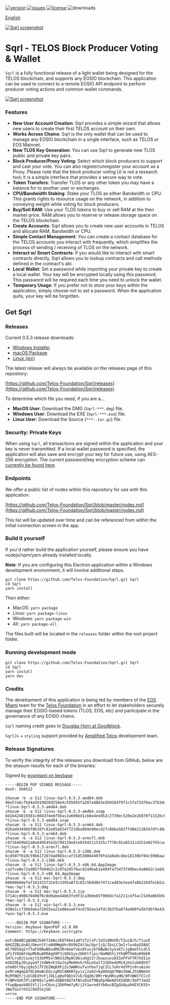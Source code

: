[![version](https://img.shields.io/github/release/Telos-Foundation/Sqrl/all.svg)](https://github.com/Telos-Foundation/Sqrl/releases)
[![issues](https://img.shields.io/github/issues/Telos-Foundation/Sqrl.svg)](https://github.com/Telos-Foundation/Sqrl/issues)
[![license](https://img.shields.io/badge/license-MIT-blue.svg)](https://raw.githubusercontent.com/Telos-Foundation/Sqrl/master/LICENSE)
![downloads](https://img.shields.io/github/downloads/Telos-Foundation/Sqrl/total.svg)

[English](https://github.com/Telos-Foundation/Sqrl/blob/master/README.md)

[![Sqrl screenshot](https://raw.githubusercontent.com/Telos-Foundation/Sqrl/master/app/renderer/assets/images/sqrl.png)](https://raw.githubusercontent.com/Telos-Foundation/Sqrl/master/app/renderer/assets/images/sqrl.png)

# Sqrl - TELOS Block Producer Voting & Wallet

`Sqrl` is a fully functional release of a light wallet being designed for the TELOS blockchain, and supports any EOSIO blockchain. This application can be used to connect to a remote EOSIO API endpoint to perform producer voting actions and common wallet commands.

[![Sqrl screenshot](https://raw.githubusercontent.com/Telos-Foundation/Sqrl/master/Sqrl.png)](https://raw.githubusercontent.com/Telos-Foundation/Sqrl/master/Sqrl.png)

### Features

- **New User Account Creation**: Sqrl provides a simple wizard that allows new users to create their first TELOS account on their own.
- **Works Across Chains**: Sqrl is the only wallet that can be used to manage any EOSIO blockchain in a single interface, such as TELOS or EOS Mainnet.
- **New TLOS Key Generation**: You can use Sqrl to generate new TLOS public and private key pairs.
- **Block Producer/Proxy Voting**: Select which block producers to support and cast your vote. You can also register/unregister your account as a Proxy. Please note that the block producer voting UI is not a research tool; it is a simple interface that provides a secure way to vote.
- **Token Transfers**: Transfer TLOS or any other token you may have a balance for to another user or exchanges.
- **CPU/Bandwidth Staking**: Stake your TLOS as either Bandwidth or CPU. This grants rights to resource usage on the network, in addition to conveying weight while voting for block producers.
- **Buy/Sell RAM**: Use your TLOS tokens to buy or sell RAM at the then market price. RAM allows you to reserve or release storage space on the TELOS blockchain.
- **Create Accounts**: Sqrl allows you to create new user accounts in TELOS and allocate RAM, Bandwidth or CPU.
- **Simple Contact Management**: You can create a contact database for the TELOS accounts you interact with frequently, which simplifies the process of sending / receiving of TLOS on the network.
- **Interact w/ Smart Contracts**: If you would like to interact with smart contracts directly, Sqrl allows you to lookup contracts and call methods defined in the contract's abi.
- **Local Wallet**: Set a password while importing your private key to create a local wallet. Your key will be encrypted locally using this password. This password will be required each time you need to unlock the wallet.
- **Temporary Usage**: If you prefer not to store your keys within the application, simply choose not to set a password. When the application quits, your key will be forgotten.

## Get Sqrl

### Releases

Current 0.5.3 release downloads:

- [Windows Installer](https://github.com/Telos-Foundation/Sqrl/releases/download/0.5.3/win-Sqrl-0.5.3.exe)
- [macOS Package](https://github.com/Telos-Foundation/Sqrl/releases/download/0.5.3/mac-Sqrl-0.5.3.dmg)
- [Linux (src)](https://github.com/Telos-Foundation/Sqrl/archive/0.5.3.tar.gz)

The latest release will always be available on the releases page of this repository:

[https://github.com/Telos-Foundation/Sqrl/releases](https://github.com/Telos-Foundation/Sqrl/releases)

To determine which file you need, if you are a...

- **MacOS User**: Download the DMG (`Sqrl-***.dmg`) file.
- **Windows User**: Download the EXE (`Sqrl-***.exe`) file.
- **Linux User**: Download the Source (`***-.tar.gz`) file.

### Security: Private Keys

When using `Sqrl`, all transactions are signed within the application and your key is never transmitted. If a local wallet password is specified, the application will also save and encrypt your key for future use, using AES-256 encryption. The current password/key encryption scheme can [currently be found here](https://github.com/aaroncox/eos-voter/blob/master/app/shared/actions/wallet.js#L71-L86).

### Endpoints

We offer a public list of nodes within this repository for use with this application:

[https://github.com/Telos-Foundation/Sqrl/blob/master/nodes.md](https://github.com/Telos-Foundation/Sqrl/blob/master/nodes.md)

This list will be updated over time and can be referenced from within the initial connection screen in the app.

### Build it yourself

If you'd rather build the application yourself, please ensure you have nodejs/npm/yarn already installed locally.

**Note**: If you are configuring this Electron application within a Windows development environment, it will involve additional steps.

```
git clone https://github.com/Telos-Foundation/Sqrl.git Sqrl
cd Sqrl
yarn install
```

Then either:

- MacOS: `yarn package`
- Linux: `yarn package-linux`
- Windows: `yarn package-win`
- All: `yarn package-all`

The files built will be located in the `releases` folder within the root project folder.

### Running development mode

```
git clone https://github.com/Telos-Foundation/Sqrl.git Sqrl
cd Sqrl
yarn install
yarn dev
```

### Credits

The development of this application is being led by members of the [EOS Miami](https://eos.miami) team for the [Telos Foundation](https://telosfoundation.io) in an effort to let stakeholders securely manage their EOSIO-based tokens (TLOS, EOS, etc) and participate in the governance of any EOSIO chains.

`Sqrl` naming credit goes to [Douglas Horn at Goodblock](https://goodblock.io/).

`SqrlJs` + `styling` support provided by [Amplified Telos](https://amplified.software/) development team.

### Release Signatures

To verify the integrity of the releases you download from GitHub, below are the shasum results for each of the binaries:

Signed by [eosmiami on keybase](https://keybase.io/eosmiami)

```
-----BEGIN PGP SIGNED MESSAGE-----
Hash: SHA512

shasum -b -a 512 linux-Sqrl-0.5.3-amd64.deb
9be57abcfbd4a50198269258e4c595055fa287a4863e2b9164f9f1c5fa72d76ac37b3ddf1f979d71cdb32b67e468f5b8f3c61ae9fc553fb84353cdcd23507764 *linux-Sqrl-0.5.3-amd64.deb
shasum -b -a 512 linux-Sqrl-0.5.3-amd64.snap
841b424819381c884374e6f56ac2a696bd1cb6e4ed452c2739ec520e2e2b870f13326c036d17f93dfaee04b7ca2d2666850e007f93a7eba742b46f687ff7af1f *linux-Sqrl-0.5.3-amd64.snap
shasum -b -a 512 linux-Sqrl-0.5.3-arm64.deb
026ad43496bf8b207c82e85eb547721dba9b9e98ec427c866a582ffd842138347dfc48a6fc2922216455574e48caf3de88b02360a216e0ccc98782d15219b761 *linux-Sqrl-0.5.3-arm64.deb
shasum -b -a 512 linux-Sqrl-0.5.3-armv7l.deb
c97164b9b62a0a44954541b79d139e81e81942115325c7770c91a8531cd152e02765cac6b1f3940e1f3c435cf74ca48269d64923f45c0620040b19dcd858d501 *linux-Sqrl-0.5.3-armv7l.deb
shasum -b -a 512 linux-Sqrl-0.5.3-i386.deb
6cd597f018c59b617287da89b5ccaf31d5300644970fe2a0a6c4be18130bf84c5986aa3c48e30c67c3657abbb34591c6b36e5bce5794be625f506b018030261f *linux-Sqrl-0.5.3-i386.deb
shasum -b -a 512 linux-Sqrl-0.5.3-x86_64.AppImage
ca2fce8e72ad657fb94b2c2c07e24576ac8244bab1e494fa754f3740bac4a8662c1e8437f6d580155fb25ec04474e1c0e6ddc301cd954a684909a35076b7f7e3 *linux-Sqrl-0.5.3-x86_64.AppImage
shasum -b -a 512 mac-Sqrl-0.5.3.dmg
60080660efaf163315732e9c3395a8f3c82c5b9d0e7471ced83e3ea4fa8b226dfe1b52a3381759ed6069d235a6959b6cf2bf731d38931fa605ed7ecc48a26b37 *mac-Sqrl-0.5.3.dmg
shasum -b -a 512 mac-Sqrl-0.5.3.zip
5714ccd90b39408f6c8d9abe44b63fe9f3ca3b0e65f966dcfa1211c4f5ac2149a0b5b9a5f8391c51c3f44438ba9d6eb5992f8671b4395dc6ddf6c25a1a08836c *mac-Sqrl-0.5.3.zip
shasum -b -a 512 win-Sqrl-0.5.3.exe
938e1cc73669aba72b55ea21e06eaa6f4c6792ee14fdc3b3fba874a960fa5bfdbf8e43a2aeb7183a44d027fbc8dbe284253e007566c7d0d8210f1d9875e84c1c *win-Sqrl-0.5.3.exe

-----BEGIN PGP SIGNATURE-----
Version: Keybase OpenPGP v2.0.80
Comment: https://keybase.io/crypto

wsFcBAABCgAGBQJb4h72AAoJEDT4ke1a0TzTylsP/1U31dWVUR/T2uiB/h/TiuzE
6HXZZBLdnAS/OmnnlF/oN4MWgUhrBV96Z4t3w/Upr1jQ/IbsLC3wI+lov0yG5B4C
Nl79D5Uq2+TTwFO8RwBDvdRK3R+Oom7vbx8tuxj6fABwNcSySxKTcjgBemYtLdl5
yPzJY8UAFnbpMkBu6M9AgU8PJiGOkSyxJOH5tfipirHaMWShjJYkQMThH4o89bbR
SH7LruECCozmjt53GPMSvlNKG32Rp8COOioOgtZrJkuwzunzAI5UFFVFTR7XdIie
mSOZOEpJOcpyodfjVdWknkYGaJnyMe8Hsh/hbLm5alTJ2DhedUM14jHiCubO8hXT
aYm8blY6yjq9y51fFZUZWqRXPjZv3AWRnuTvnYbe7jqC2CL7oHr4dYPzv9ruAi4n
psMrxWgmpQf0LbKwBcEQczgRGt8BKBfpyixj2a92+kp00dqbfRWv5kWLZ5SNNeGV
RLMfNQY/juVCDEdYnFjJOLLq0oFQDnS7vE/UgD0/8MrrWyHRsyHN/0FVWW1TCCcV
P/NM+GUh7PlzAP08sly4NldbBDt8Q74fNtxDuXT9BqPpXWoNdtK58DR/5bP7JmdZ
YfupBpqvb8O1Vljli+CKosj2D6Pmm7yR/j2t1wredtYbOucBZgGUdyahKEVCK55+
JWafGutrh5ICOXdlejGD
=+rvo
-----END PGP SIGNATURE-----
```